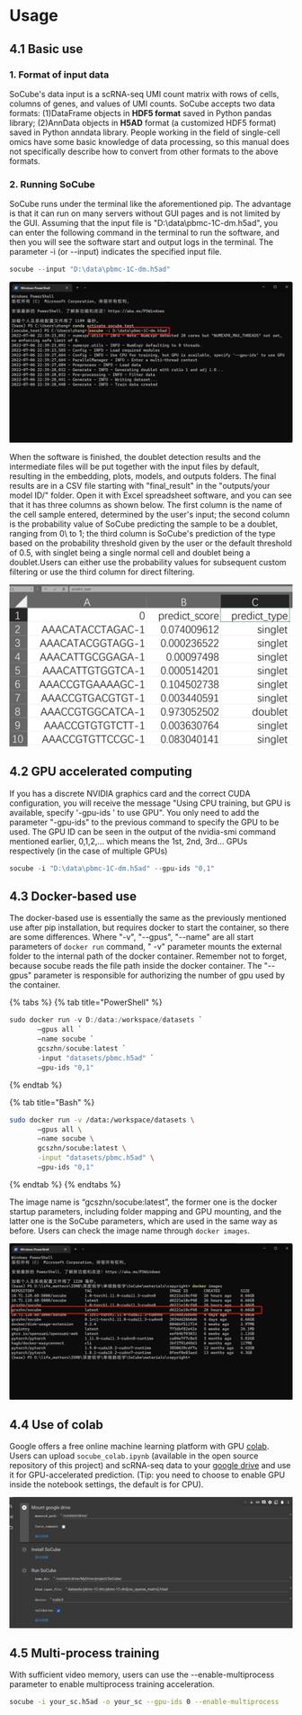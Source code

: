 # Usage

## 4.1 Basic use

### 1. Format of input data

SoCube's data input is a scRNA-seq UMI count matrix with rows of cells, columns of genes, and values of UMI counts. SoCube accepts two data formats: (1)DataFrame objects in **HDF5 format** saved in Python pandas library; (2)AnnData objects in **H5AD** format (a customized HDF5 format) saved in Python anndata library. People working in the field of single-cell omics have some basic knowledge of data processing, so this manual does not specifically describe how to convert from other formats to the above formats.

### 2. Running SoCube

SoCube runs under the terminal like the aforementioned pip. The advantage is that it can run on many servers without GUI pages and is not limited by the GUI. Assuming that the input file is "D:\data\pbmc-1C-dm.h5ad", you can enter the following command in the terminal to run the software, and then you will see the software start and output logs in the terminal. The parameter -i (or --input) indicates the specified input file.
```powershell
socube --input "D:\data\pbmc-1C-dm.h5ad"
```
![Start-up socube](assets/fig5.png)

When the software is finished, the doublet detection results and the intermediate files will be put together with the input files by default, resulting in the embedding, plots, models, and outputs folders. The final results are in a CSV file starting with "final\_result" in the "outputs/your model ID/" folder. Open it with Excel spreadsheet software, and you can see that it has three columns as shown below. The first column is the name of the cell sample entered, determined by the user's input; the second column is the probability value of SoCube predicting the sample to be a doublet, ranging from 0\ to 1; the third column is SoCube's prediction of the type based on the probability threshold given by the user or the default threshold of 0.5, with singlet being a single normal cell and doublet being a doublet.Users can either use the probability values for subsequent custom filtering or use the third column for direct filtering.

![CSV file of final\_result](assets/fig6.png)

## 4.2 GPU accelerated computing

If you has a discrete NVIDIA graphics card and the correct CUDA configuration, you will receive the message "Using CPU training, but GPU is available, specify '-gpu-ids ' to use GPU". You only need to add the parameter "-gpu-ids" to the previous command to specify the GPU to be used. The GPU ID can be seen in the output of the nvidia-smi command mentioned earlier, 0,1,2,... which means the 1st, 2nd, 3rd... GPUs respectively (in the case of multiple GPUs)
```powershell
socube -i "D:\data\pbmc-1C-dm.h5ad" --gpu-ids "0,1"
```

## 4.3 Docker-based use

The docker-based use is essentially the same as the previously mentioned use after pip installation, but requires docker to start the container, so there are some differences. Where "-v", "--gpus", "--name" are all start parameters of `docker run` command, " -v" parameter mounts the external folder to the internal path of the docker container. Remember not to forget, because socube reads the file path inside the docker container. The "--gpus" parameter is responsible for authorizing the number of gpu used by the container.

{% tabs %}
{% tab title="PowerShell" %}
```powershell
sudo docker run -v D:/data:/workspace/datasets `
       –gpus all `
       –name socube `
       gcszhn/socube:latest `
       -input "datasets/pbmc.h5ad" `
       –gpu-ids "0,1"
```
{% endtab %}

{% tab title="Bash" %}
```bash
sudo docker run -v /data:/workspace/datasets \
       –gpus all \
       –name socube \
       gcszhn/socube:latest \
       -input "datasets/pbmc.h5ad" \
       –gpu-ids "0,1"
```
{% endtab %}
{% endtabs %}

The image name is “gcszhn/socube:latest”, the former one is the docker startup parameters, including folder mapping and GPU mounting, and the latter one is the SoCube parameters, which are used in the same way as before. Users can check the image name through `docker images`.

![Available image](assets/fig11.png)

## 4.4 Use of colab

Google offers a free online machine learning platform with GPU [colab](https://colab.research.google.com/). Users can upload `socube_colab.ipynb` (available in the open source repository of this project) and scRNA-seq data to your [google drive](https://drive.google.com/) and use it for GPU-accelerated prediction. (Tip: you need to choose to enable GPU inside the notebook settings, the default is for CPU).

![colab](assets/fig10.png)

## 4.5 Multi-process training

With sufficient video memory, users can use the --enable-multiprocess parameter to enable multiprocess training acceleration.
```bash
socube -i your_sc.h5ad -o your_sc --gpu-ids 0 --enable-multiprocess
```
